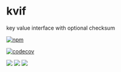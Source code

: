 # kvif
key value interface with optional checksum

[![npm](https://img.shields.io/npm/dy/kvif)](https://www.npmjs.com/package/kvif)

[![codecov](https://codecov.io/gh/takanoriyanagitani/kvif/branch/master/graph/badge.svg)](https://codecov.io/gh/takanoriyanagitani/kvif)

![](https://github.com/takanoriyanagitani/kvif/workflows/CI/badge.svg)
![](https://github.com/takanoriyanagitani/kvif/workflows/Node%20CI/badge.svg)
![](https://github.com/takanoriyanagitani/kvif/workflows/Node-6%20CI/badge.svg)
